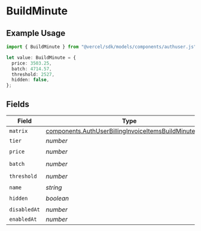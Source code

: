 # BuildMinute

## Example Usage

```typescript
import { BuildMinute } from "@vercel/sdk/models/components/authuser.js";

let value: BuildMinute = {
  price: 3503.25,
  batch: 4714.57,
  threshold: 2527,
  hidden: false,
};
```

## Fields

| Field                                                                                                                              | Type                                                                                                                               | Required                                                                                                                           | Description                                                                                                                        |
| ---------------------------------------------------------------------------------------------------------------------------------- | ---------------------------------------------------------------------------------------------------------------------------------- | ---------------------------------------------------------------------------------------------------------------------------------- | ---------------------------------------------------------------------------------------------------------------------------------- |
| `matrix`                                                                                                                           | [components.AuthUserBillingInvoiceItemsBuildMinuteMatrix](../../models/components/authuserbillinginvoiceitemsbuildminutematrix.md) | :heavy_minus_sign:                                                                                                                 | N/A                                                                                                                                |
| `tier`                                                                                                                             | *number*                                                                                                                           | :heavy_minus_sign:                                                                                                                 | N/A                                                                                                                                |
| `price`                                                                                                                            | *number*                                                                                                                           | :heavy_check_mark:                                                                                                                 | N/A                                                                                                                                |
| `batch`                                                                                                                            | *number*                                                                                                                           | :heavy_check_mark:                                                                                                                 | N/A                                                                                                                                |
| `threshold`                                                                                                                        | *number*                                                                                                                           | :heavy_check_mark:                                                                                                                 | N/A                                                                                                                                |
| `name`                                                                                                                             | *string*                                                                                                                           | :heavy_minus_sign:                                                                                                                 | N/A                                                                                                                                |
| `hidden`                                                                                                                           | *boolean*                                                                                                                          | :heavy_check_mark:                                                                                                                 | N/A                                                                                                                                |
| `disabledAt`                                                                                                                       | *number*                                                                                                                           | :heavy_minus_sign:                                                                                                                 | N/A                                                                                                                                |
| `enabledAt`                                                                                                                        | *number*                                                                                                                           | :heavy_minus_sign:                                                                                                                 | N/A                                                                                                                                |